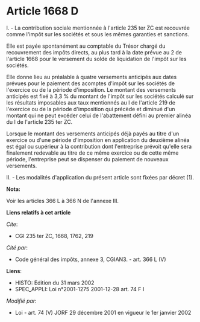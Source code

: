 # Article 1668 D

I. - La contribution sociale mentionnée à l'article 235 ter ZC est recouvrée comme l'impôt sur les sociétés et sous les mêmes
garanties et sanctions.

Elle est payée spontanément au comptable du Trésor chargé du recouvrement des impôts directs, au plus tard à la date prévue
au 2 de l'article 1668 pour le versement du solde de liquidation de l'impôt sur les sociétés.

Elle donne lieu au préalable à quatre versements anticipés aux dates prévues pour le paiement des acomptes d'impôt sur les
sociétés de l'exercice ou de la période d'imposition. Le montant des versements anticipés est fixé à 3,3 % du montant de
l'impôt sur les sociétés calculé sur les résultats imposables aux taux mentionnés au I de l'article 219 de l'exercice ou de
la période d'imposition qui précède et diminué d'un montant qui ne peut excéder celui de l'abattement défini au premier
alinéa du I de l'article 235 ter ZC.

Lorsque le montant des versements anticipés déjà payés au titre d'un exercice ou d'une période d'imposition en application du
deuxième alinéa est égal ou supérieur à la contribution dont l'entreprise prévoit qu'elle sera finalement redevable au titre
de ce même exercice ou de cette même période, l'entreprise peut se dispenser du paiement de nouveaux versements.

II. - Les modalités d'application du présent article sont fixées par décret (1).

**Nota:**

Voir les articles 366 L à 366 N de l'annexe III.

**Liens relatifs à cet article**

_Cite_:

  - CGI 235 ter ZC, 1668, 1762, 219

_Cité par_:

  - Code général des impôts, annexe 3, CGIAN3. - art. 366 L (V)

**Liens**:

  - HISTO: Edition du 31 mars 2002
  - SPEC_APPLI: Loi n°2001-1275 2001-12-28 art. 74 F I

_Modifié par_:

  - Loi - art. 74 (V) JORF 29 décembre 2001 en vigueur le 1er janvier 2002

